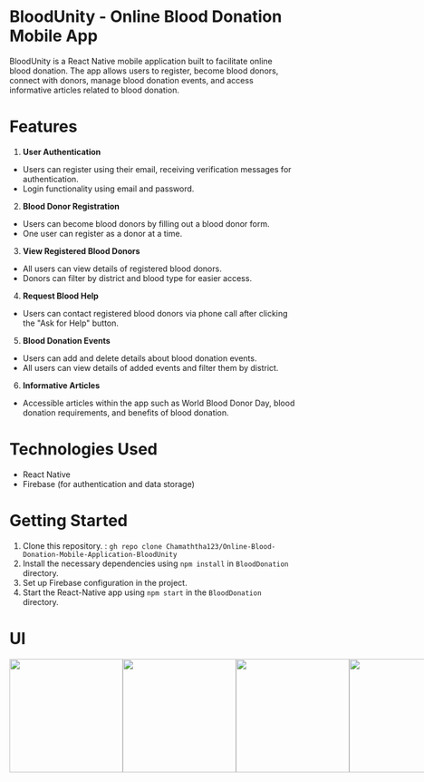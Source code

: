 # BloodUnity - Online Blood Donation Mobile App

BloodUnity is a React Native mobile application built to facilitate online blood donation. The app allows users to register, become blood donors, connect with donors, manage blood donation events, and access informative articles related to blood donation.

# Features

1. <b>User Authentication</b>
<ul>
<li>Users can register using their email, receiving verification messages for authentication.</li>
<li>Login functionality using email and password.</li>
</ul>

2. <b>Blood Donor Registration</b>
<ul>
<li>Users can become blood donors by filling out a blood donor form.</li>
<li>One user can register as a donor at a time.</li>
</ul>

3. <b>View Registered Blood Donors</b>
<ul>
<li>All users can view details of registered blood donors.</li>
<li>Donors can filter by district and blood type for easier access.</li>
</ul>

4. <b>Request Blood Help</b>
<ul>
<li>Users can contact registered blood donors via phone call after clicking the "Ask for Help" button.</li>
</ul>

5. <b>Blood Donation Events</b>
<ul>
<li>Users can add and delete details about blood donation events.</li>
<li>All users can view details of added events and filter them by district.</li>
</ul>

6. <b>Informative Articles</b>
<ul>
<li>Accessible articles within the app such as World Blood Donor Day, blood donation requirements, and benefits of blood donation.</li>
</ul>

# Technologies Used

<ul>
<li>React Native</li>
<li>Firebase (for authentication and data storage)</li>
</ul>

# Getting Started
1. Clone this repository. : `gh repo clone Chamaththa123/Online-Blood-Donation-Mobile-Application-BloodUnity`<br>
2. Install the necessary dependencies using `npm install` in `BloodDonation`  directory.<br>
3. Set up Firebase configuration in the project.
4. Start the  React-Native app using `npm start` in the `BloodDonation` directory.

# UI

<div style="display: flex; justify-content: space-between;">
  <img src="https://firebasestorage.googleapis.com/v0/b/blood-donation-ac142.appspot.com/o/Screenshot_20231127-123241_Expo%20Go.jpg?alt=media&token=6d5f5682-f579-4657-8998-39716141a620" width="200"> 
  <img src="https://firebasestorage.googleapis.com/v0/b/blood-donation-ac142.appspot.com/o/Screenshot_20231127-142214_Expo%20Go.jpg?alt=media&token=73b61026-7793-4f77-8acd-4715b900fb97" width="200">
  <img src="https://firebasestorage.googleapis.com/v0/b/blood-donation-ac142.appspot.com/o/Screenshot_20231127-142208_Expo%20Go.jpg?alt=media&token=328921da-206a-4095-89bf-2fca485a0719" width="200">
  <img src="https://firebasestorage.googleapis.com/v0/b/blood-donation-ac142.appspot.com/o/Screenshot_20231127-123241_Expo%20Go.jpg?alt=media&token=43417de3-c5bf-41bb-b903-8dd5c94cd139" width="200">
  <img src="https://firebasestorage.googleapis.com/v0/b/blood-donation-ac142.appspot.com/o/Screenshot_20231127-123241_Expo%20Go.jpg?alt=media&token=43417de3-c5bf-41bb-b903-8dd5c94cd139" width="200">
  <img src="https://firebasestorage.googleapis.com/v0/b/blood-donation-ac142.appspot.com/o/Screenshot_20231127-123241_Expo%20Go.jpg?alt=media&token=43417de3-c5bf-41bb-b903-8dd5c94cd139" width="200">
</div>